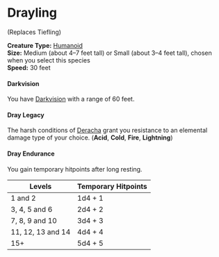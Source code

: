 # Drayling

(Replaces Tiefling)

**Creature Type:** [Humanoid](../Creature%20types/Humanoid.md)  
**Size:** Medium (about 4–7 feet tall) or Small (about 3–4 feet tall), chosen when you select this species  
**Speed:** 30 feet

#### Darkvision
You have [Darkvision](https://www.dndbeyond.com/sources/dnd/free-rules/rules-glossary#Darkvision) with a range of 60 feet.


#### Dray Legacy
The harsh conditions of [Deracha](../Realms/Deracha.md) grant you resistance to an elemental damage type of your choice.
(**Acid**, **Cold**, **Fire**, **Lightning**)


#### Dray Endurance
You gain temporary hitpoints after long resting.


| **Levels**        | **Temporary Hitpoints** |
| ----------------- | ----------------------- |
| 1 and 2           | 1d4 + 1                 |
| 3, 4, 5 and 6     | 2d4 + 2                 |
| 7, 8, 9 and 10    | 3d4 + 3                 |
| 11, 12, 13 and 14 | 4d4 + 4                 |
| 15+               | 5d4 + 5                 |




